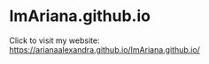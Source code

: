 # ImAriana.github.io

Click to visit my website:  https://arianaalexandra.github.io/ImAriana.github.io/
